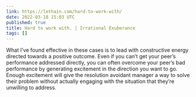 ```yaml
---
link: https://lethain.com/hard-to-work-with/
date: 2022-03-18 15:03 UTC
published: true
title: Hard to work with. | Irrational Exuberance
tags: []
---
```


What I’ve found effective in these cases is to lead with constructive energy directed towards a positive outcome. Even if you can’t get your peer’s performance addressed directly, you can often overcome your peer’s bad performance by generating excitement in the direction you want to go. Enough excitement will give the resolution avoidant manager a way to solve their problem without actually engaging with the situation that they’re unwilling to address.
